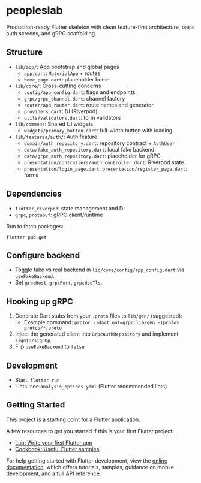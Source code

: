 # peopleslab

Production-ready Flutter skeleton with clean feature-first architecture, basic auth screens, and gRPC scaffolding.

## Structure

- `lib/app/`: App bootstrap and global pages
  - `app.dart`: `MaterialApp` + routes
  - `home_page.dart`: placeholder home
- `lib/core/`: Cross-cutting concerns
  - `config/app_config.dart`: flags and endpoints
  - `grpc/grpc_channel.dart`: channel factory
  - `router/app_router.dart`: route names and generator
  - `providers.dart`: DI (Riverpod)
  - `utils/validators.dart`: form validators
- `lib/common/`: Shared UI widgets
  - `widgets/primary_button.dart`: full-width button with loading
- `lib/features/auth/`: Auth feature
  - `domain/auth_repository.dart`: repository contract + `AuthUser`
  - `data/fake_auth_repository.dart`: local fake backend
  - `data/grpc_auth_repository.dart`: placeholder for gRPC
  - `presentation/controllers/auth_controller.dart`: Riverpod state
  - `presentation/login_page.dart`, `presentation/register_page.dart`: forms

## Dependencies

- `flutter_riverpod`: state management and DI
- `grpc`, `protobuf`: gRPC client/runtime

Run to fetch packages:

```
flutter pub get
```

## Configure backend

- Toggle fake vs real backend in `lib/core/config/app_config.dart` via `useFakeBackend`.
- Set `grpcHost`, `grpcPort`, `grpcUseTls`.

## Hooking up gRPC

1. Generate Dart stubs from your `.proto` files to `lib/gen/` (suggested):
   - Example command: `protoc --dart_out=grpc:lib/gen -Iprotos protos/*.proto`
2. Inject the generated client into `GrpcAuthRepository` and implement `signIn/signUp`.
3. Flip `useFakeBackend` to `false`.

## Development

- Start: `flutter run`
- Lints: see `analysis_options.yaml` (Flutter recommended lints)


## Getting Started

This project is a starting point for a Flutter application.

A few resources to get you started if this is your first Flutter project:

- [Lab: Write your first Flutter app](https://docs.flutter.dev/get-started/codelab)
- [Cookbook: Useful Flutter samples](https://docs.flutter.dev/cookbook)

For help getting started with Flutter development, view the
[online documentation](https://docs.flutter.dev/), which offers tutorials,
samples, guidance on mobile development, and a full API reference.

